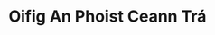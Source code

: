 ---
title: "Oifig An Phoist Ceann Trá"
url: /ventry/oifig-an-phoist-ceann-tra/
shop: Lebensmittel
---